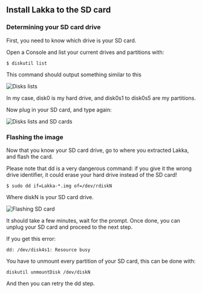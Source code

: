 ## Install Lakka to the SD card

###  Determining your SD card drive

First, you need to know which drive is your SD card.

Open a Console and list your current drives and partitions with:

    $ diskutil list

This command should output something similar to this

![Disks lists](/images/diskutil1.png)

In my case, disk0 is my hard drive, and disk0s1 to disk0s5 are my partitions.

Now plug in your SD card, and type again:

![Disks lists and SD cards](/images/diskutil2.png)

### Flashing the image

Now that you know your SD card drive, go to where you extracted Lakka, and flash the card.

Please note that dd is a very dangerous command: if you give it the wrong drive identifier, it could erase your hard drive instead of the SD card!

    $ sudo dd if=Lakka-*.img of=/dev/rdiskN

Where diskN is your SD card drive.

![Flashing SD card](/images/macosdd.png)

It should take a few minutes, wait for the prompt. Once done, you can unplug your SD card and proceed to the next step.

If you get this error:

    dd: /dev/disk4s1: Resource busy

You have to unmount every partition of your SD card, this can be done with:

    diskutil unmountDisk /dev/diskN

And then you can retry the dd step.
